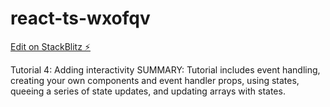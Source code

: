 # react-ts-wxofqv

[Edit on StackBlitz ⚡️](https://stackblitz.com/edit/react-ts-wxofqv)

Tutorial 4: Adding interactivity
SUMMARY: Tutorial includes event handling, creating your own components and event handler props, using states, queeing a series of state updates, and updating arrays with states.
